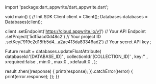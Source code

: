 import 'package:dart_appwrite/dart_appwrite.dart';

void main() { // Init SDK
  Client client = Client();
  Databases databases = Databases(client);

  client
    .setEndpoint('https://cloud.appwrite.io/v1') // Your API Endpoint
    .setProject('5df5acd0d48c2') // Your project ID
    .setKey('919c2d18fb5d4...a2ae413da83346ad2') // Your secret API key
  ;

  Future result = databases.updateFloatAttribute(
    databaseId:'[DATABASE_ID]' ,
    collectionId:'[COLLECTION_ID]' ,
    key:'' ,
    xrequired:false ,
    min:0 ,
    max:0 ,
    xdefault:0 ,
  );

  result
    .then((response) {
      print(response);
    }).catchError((error) {
      print(error.response);
  });
}}